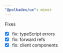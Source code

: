 ```yaml
---
"@polkadex/ux": minor
---
```


Fixes
- [x] fix: typeScript errors
- [x] fix: forward refs
- [x] fix: client components
